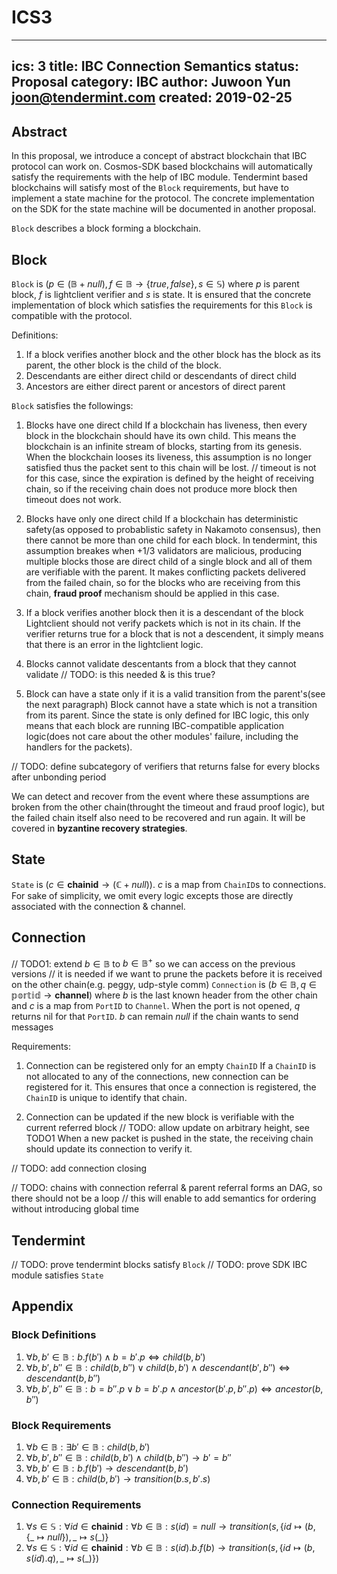 # ICS3

---
ics: 3
title: IBC Connection Semantics
status: Proposal
category: IBC
author: Juwoon Yun <joon@tendermint.com>
created: 2019-02-25
---

## Abstract

In this proposal, we introduce a concept of abstract blockchain that IBC protocol can work on. Cosmos-SDK based blockchains will automatically satisfy the requirements with the help of IBC module. Tendermint based blockchains will satisfy most of the `Block` requirements, but have to implement a state machine for the protocol. The concrete implementation on the SDK for the state machine will be documented in another proposal. 

`Block` describes a block forming a blockchain. 

## Block

`Block` is $(p \in (\mathbb{B} + null), f \in \mathbb{B} \rightarrow \{true, false\}, s \in \mathbb{S})$ where $p$ is parent block, $f$ is lightclient verifier and $s$ is state. It is ensured that the concrete implementation of block which satisfies the requirements for this `Block` is compatible with the protocol. 

Definitions:

1. If a block verifies another block and the other block has the block as its parent, the other block is the child of the block.
2. Descendants are either direct child or descendants of direct child
3. Ancestors are either direct parent or ancestors of direct parent

`Block` satisfies the followings:

1. Blocks have one direct child
If a blockchain has liveness, then every block in the blockchain should have its own child. This means the blockchain is an infinite stream of blocks, starting from its genesis. When the blockchain looses its liveness, this assumption is no longer satisfied thus the packet sent to this chain will be lost. 
// timeout is not for this case, since the expiration is defined by the height of receiving chain, so if the receiving chain does not produce more block then timeout does not work. 
 
2. Blocks have only one direct child
If a blockchain has deterministic safety(as opposed to probablistic safety in Nakamoto consensus), then there cannot be more than one child for each block. In tendermint, this assumption breakes when +1/3 validators are malicious, producing multiple blocks those are direct child of a single block and all of them are verifiable with the parent. It makes conflicting packets delivered from the failed chain, so for the blocks who are receiving from this chain, **fraud proof** mechanism should be applied in this case.

3. If a block verifies another block then it is a descendant of the block
Lightclient should not verify packets which is not in its chain. If the verifier returns true for a block that is not a descendent, it simply means that there is an error in the lightclient logic.

4. Blocks cannot validate descentants from a block that they cannot validate
// TODO: is this needed & is this true?

5. Block can have a state only if it is a valid transition from the parent's(see the next paragraph)
Block cannot have a state which is not a transition from its parent. Since the state is only defined for IBC logic, this only means that each block are running IBC-compatible application logic(does not care about the other modules' failure, including the handlers for the packets).

// TODO: define subcategory of verifiers that returns false for every blocks after unbonding period

We can detect and recover from the event where these assumptions are broken from the other chain(throught the timeout and fraud proof logic), but the failed chain itself also need to be recovered and run again. It will be covered in **byzantine recovery strategies**.
 
## State
 
`State` is $(c \in \mathbf{chainid} \rightarrow (\mathbb{C} + null))$. $c$ is a map from `ChainID`s to connections. For sake of simplicity, we omit every logic excepts those are directly associated with the connection & channel.

## Connection

// TODO1: extend $b \in \mathbb{B}$ to $b \in \mathbb{B}^+$ so we can access on the previous versions
// it is needed if we want to prune the packets before it is received on the other chain(e.g. peggy, udp-style comm)
`Connection` is $(b \in \mathbb{B}, q \in \mathbb{portid} \rightarrow \mathbf{channel})$ where $b$ is the last known header from the other chain and $c$ is a map from `PortID` to `Channel`. When the port is not opened, $q$ returns nil for that `PortID`. $b$ can remain $null$ if the chain wants to send messages 

Requirements:
1. Connection can be registered only for an empty `ChainID`
If a `ChainID` is not allocated to any of the connections, new connection can be registered for it. This ensures that once a connection is registered, the `ChainID` is unique to identify that chain.

2. Connection can be updated if the new block is verifiable with the current referred block
// TODO: allow update on arbitrary height, see TODO1
When a new packet is pushed in the state, the receiving chain should update its connection to verify it. 

// TODO: add connection closing

// TODO: chains with connection referral & parent referral forms an DAG, so there should not be a loop
// this will enable to add semantics for ordering without introducing global time

## Tendermint 

// TODO: prove tendermint blocks satisfy `Block`
// TODO: prove SDK IBC module satisfies `State`

## Appendix

### Block Definitions

1. $\forall b, b' \in \mathbb{B} : b.f(b') \land b=b'.p \iff child(b, b')$
2. $\forall b, b', b'' \in \mathbb{B} : child(b, b'') \lor child(b, b') \land descendant(b', b'') \iff descendant(b, b'')$
3. $\forall b, b', b'' \in \mathbb{B} : b=b''.p \lor b=b'.p \land ancestor(b'.p, b''.p) \iff ancestor(b, b'')$

### Block Requirements

1. $\forall b \in \mathbb{B} : \exists b' \in \mathbb{B} : child(b, b')$
2. $\forall b, b', b'' \in \mathbb{B} : child(b, b') \land child(b, b'') \rightarrow b'=b''$
3. $\forall b, b' \in \mathbb{B} : b.f(b') \rightarrow descendant(b, b')$
4. $\forall b, b' \in \mathbb{B} : child(b, b') \rightarrow transition(b.s, b'.s)$

### Connection Requirements
1. $\forall s \in \mathbb{S} : \forall id \in \mathbf{chainid} : \forall b \in \mathbb{B} : s(id) = null \rightarrow transition(s, \{id \mapsto (b, \{\_ \mapsto null\}), \_ \mapsto s(\_)\}$
2. $\forall s \in \mathbb{S} : \forall id \in \mathbf{chainid} : \forall b \in \mathbb{B} : s(id).b.f(b) \rightarrow transition(s, \{id \mapsto (b, s(id).q), \_ \mapsto s(\_)\})$
